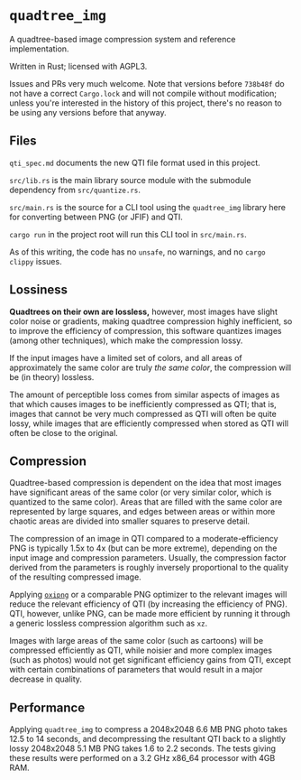 # `quadtree_img`

A quadtree-based image compression system and reference implementation.

Written in Rust; licensed with AGPL3.

Issues and PRs very much welcome. Note that versions before `738b48f` do not have a correct `Cargo.lock` and will not compile without modification; unless you're interested in
the history of this project, there's no reason to be using any versions before that anyway.

## Files

`qti_spec.md` documents the new QTI file format used in this project.

`src/lib.rs` is the main library source module with the submodule dependency from `src/quantize.rs`.

`src/main.rs` is the source for a CLI tool using the `quadtree_img` library here for converting between PNG (or JFIF) and QTI.

`cargo run` in the project root will run this CLI tool in `src/main.rs`.

As of this writing, the code has no `unsafe`, no warnings, and no `cargo clippy` issues.

## Lossiness

**Quadtrees on their own are lossless,** however, most images have slight color noise or gradients, making quadtree compression highly inefficient, so to improve the efficiency
of compression, this software quantizes images (among other techniques), which make the compression lossy.

If the input images have a limited set of colors, and all areas of approximately the same color are truly *the same color*, the compression will be (in theory) lossless.

The amount of perceptible loss comes from similar aspects of images as that which causes images to be inefficiently compressed as QTI; that is, images that cannot be very much
compressed as QTI will often be quite lossy, while images that are efficiently compressed when stored as QTI will often be close to the original.

## Compression

Quadtree-based compression is dependent on the idea that most images have significant areas of the same color (or very similar color, which is quantized to the same color).
Areas that are filled with the same color are represented by large squares, and edges between areas or within more chaotic areas are divided into smaller squares to preserve
detail.

The compression of an image in QTI compared to a moderate-efficiency PNG is typically 1.5x to 4x (but can be more extreme), depending on the input image and compression
parameters. Usually, the compression factor derived from the parameters is roughly inversely proportional to the quality of the resulting compressed image.

Applying [`oxipng`](https://github.com/shssoichiro/oxipng) or a comparable PNG optimizer to the relevant images will reduce the relevant efficiency of QTI (by increasing the
efficiency of PNG). QTI, however, unlike PNG, can be made more efficient by running it through a generic lossless compression algorithm such as `xz`.

Images with large areas of the same color (such as cartoons) will be compressed efficiently as QTI, while noisier and more complex images (such as photos) would not get
significant efficiency gains from QTI, except with certain combinations of parameters that would result in a major decrease in quality.

## Performance

Applying `quadtree_img` to compress a 2048x2048 6.6 MB PNG photo takes 12.5 to 14 seconds, and decompressing the resultant QTI back to a slightly lossy 2048x2048 5.1 MB PNG
takes 1.6 to 2.2 seconds. The tests giving these results were performed on a 3.2 GHz x86_64 processor with 4GB RAM.
